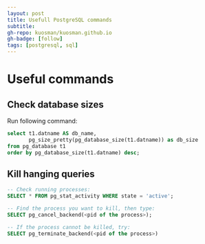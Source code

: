 ```yaml
---
layout: post
title: Usefull PostgreSQL commands
subtitle:
gh-repo: kuosman/kuosman.github.io
gh-badge: [follow]
tags: [postgresql, sql]
---
```


# Useful commands

## Check database sizes

Run following command:

```sql
select t1.datname AS db_name,
       pg_size_pretty(pg_database_size(t1.datname)) as db_size
from pg_database t1
order by pg_database_size(t1.datname) desc;
```

## Kill hanging queries

```sql
-- Check running processes:
SELECT * FROM pg_stat_activity WHERE state = 'active';

-- Find the process you want to kill, then type:
SELECT pg_cancel_backend(<pid of the process>);

-- If the process cannot be killed, try:
SELECT pg_terminate_backend(<pid of the process>)
```